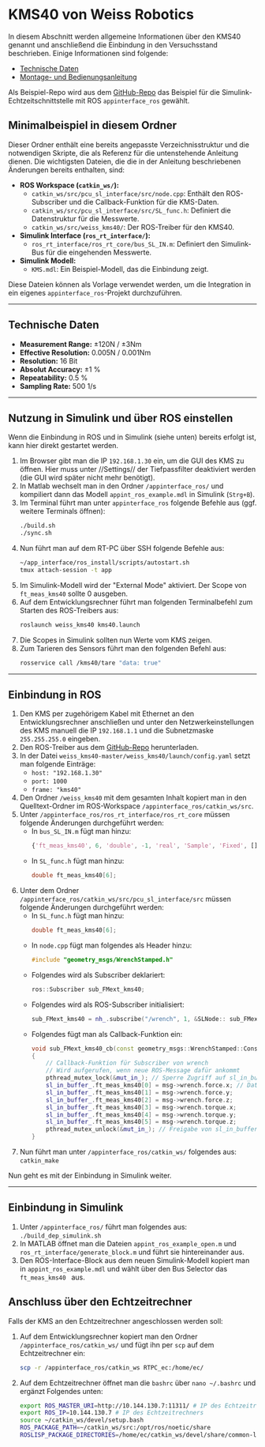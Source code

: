 # KMS40 von Weiss Robotics

In diesem Abschnitt werden allgemeine Informationen über den KMS40 genannt und anschließend die Einbindung in den Versuchsstand beschrieben. Einige Informationen sind folgende:

-   [Technische Daten](https://seafile.projekt.uni-hannover.de/f/7158165f97724bb0b61f/)
-   [Montage- und Bedienungsanleitung](https://seafile.projekt.uni-hannover.de/f/6702533e136f473c8b18/)

Als Beispiel-Repo wird aus dem [GitHub-Repo](https://github.com/SchapplM/etherlab-examples) das Beispiel für die Simulink-Echtzeitschnittstelle mit ROS `appinterface_ros` gewählt.

## Minimalbeispiel in diesem Ordner

Dieser Ordner enthält eine bereits angepasste Verzeichnisstruktur und die notwendigen Skripte, die als Referenz für die untenstehende Anleitung dienen. Die wichtigsten Dateien, die die in der Anleitung beschriebenen Änderungen bereits enthalten, sind:

*   **ROS Workspace (`catkin_ws/`):**
    *   `catkin_ws/src/pcu_sl_interface/src/node.cpp`: Enthält den ROS-Subscriber und die Callback-Funktion für die KMS-Daten.
    *   `catkin_ws/src/pcu_sl_interface/src/SL_func.h`: Definiert die Datenstruktur für die Messwerte.
    *   `catkin_ws/src/weiss_kms40/`: Der ROS-Treiber für den KMS40.
*   **Simulink Interface (`ros_rt_interface/`):**
    *   `ros_rt_interface/ros_rt_core/bus_SL_IN.m`: Definiert den Simulink-Bus für die eingehenden Messwerte.
*   **Simulink Modell:**
    *   `KMS.mdl`: Ein Beispiel-Modell, das die Einbindung zeigt.

Diese Dateien können als Vorlage verwendet werden, um die Integration in ein eigenes `appinterface_ros`-Projekt durchzuführen.

---

## Technische Daten

-   **Measurement Range:** ±120N / ±3Nm
-   **Effective Resolution:** 0.005N / 0.001Nm
-   **Resolution:** 16 Bit
-   **Absolut Accuracy:** ±1 %
-   **Repeatability:** 0.5 %
-   **Sampling Rate:** 500 1/s

---

## Nutzung in Simulink und über ROS einstellen

Wenn die Einbindung in ROS und in Simulink (siehe unten) bereits erfolgt ist, kann hier direkt gestartet werden.

1.  Im Browser gibt man die IP `192.168.1.30` ein, um die GUI des KMS zu öffnen. Hier muss unter //Settings// der Tiefpassfilter deaktiviert werden (die GUI wird später nicht mehr benötigt).
2.  In Matlab wechselt man in den Ordner ` /appinterface_ros/ ` und kompiliert dann das Modell `appint_ros_example.mdl` in Simulink (`Strg+B`).
3.  Im Terminal führt man unter `appinterface_ros` folgende Befehle aus (ggf. weitere Terminals öffnen):
    ```bash
    ./build.sh
    ./sync.sh
    ```
4.  Nun führt man auf dem RT-PC über SSH folgende Befehle aus:
    ```bash
    ~/app_interface/ros_install/scripts/autostart.sh
    tmux attach-session -t app
    ```
5.  Im Simulink-Modell wird der "External Mode" aktiviert. Der Scope von `ft_meas_kms40` sollte 0 ausgeben.
6.  Auf dem Entwicklungsrechner führt man folgenden Terminalbefehl zum Starten des ROS-Treibers aus:
    ```bash
    roslaunch weiss_kms40 kms40.launch
    ```
7.  Die Scopes in Simulink sollten nun Werte vom KMS zeigen.
8.  Zum Tarieren des Sensors führt man den folgenden Befehl aus:
    ```bash
    rosservice call /kms40/tare "data: true"
    ```

---

## Einbindung in ROS

1.  Den KMS per zugehörigem Kabel mit Ethernet an den Entwicklungsrechner anschließen und unter den Netzwerkeinstellungen des KMS manuell die IP `192.168.1.1` und die Subnetzmaske `255.255.255.0` eingeben.
2.  Den ROS-Treiber aus dem [GitHub-Repo](https://github.com/ipa320/weiss_kms40) herunterladen.
3.  In der Datei `weiss_kms40-master/weiss_kms40/launch/config.yaml` setzt man folgende Einträge:
    -   `host: "192.168.1.30"`
    -   `port: 1000`
    -   `frame: "kms40"`
4.  Den Ordner `/weiss_kms40` mit dem gesamten Inhalt kopiert man in den Quelltext-Ordner im ROS-Workspace `/appinterface_ros/catkin_ws/src`.
5.  Unter `/appinterface_ros/ros_rt_interface/ros_rt_core` müssen folgende Änderungen durchgeführt werden:
    -   In `bus_SL_IN.m` fügt man hinzu:
        ```matlab
        {'ft_meas_kms40', 6, 'double', -1, 'real', 'Sample', 'Fixed', [], [], '', ''}; ...
        ```
    -   In `SL_func.h` fügt man hinzu:
        ```cpp
        double ft_meas_kms40[6];
        ```
6.  Unter dem Ordner `/appinterface_ros/catkin_ws/src/pcu_sl_interface/src` müssen folgende Änderungen durchgeführt werden:
    -   In `SL_func.h` fügt man hinzu:
        ```cpp
        double ft_meas_kms40[6];
        ```
    -   In `node.cpp` fügt man folgendes als Header hinzu:
        ```cpp
        #include "geometry_msgs/WrenchStamped.h"
        ```
    -   Folgendes wird als Subscriber deklariert:
        ```cpp
        ros::Subscriber sub_FMext_kms40;
        ```
    -   Folgendes wird als ROS-Subscriber initialisiert:
        ```cpp
        sub_FMext_kms40 = nh_.subscribe("/wrench", 1, &SLNode:: sub_FMext_kms40_cb, this);
        ```
    -   Folgendes fügt man als Callback-Funktion ein:
        ```cpp
        void sub_FMext_kms40_cb(const geometry_msgs::WrenchStamped::ConstPtr& msg)
        {
            // Callback-Funktion für Subscriber von wrench
            // Wird aufgerufen, wenn neue ROS-Message dafür ankommt
            pthread_mutex_lock(&mut_in_); // Sperre Zugriff auf sl_in_buffer_
            sl_in_buffer_.ft_meas_kms40[0] = msg->wrench.force.x; // Daten von ROS-Message in Buffer schreiben
            sl_in_buffer_.ft_meas_kms40[1] = msg->wrench.force.y;
            sl_in_buffer_.ft_meas_kms40[2] = msg->wrench.force.z;
            sl_in_buffer_.ft_meas_kms40[3] = msg->wrench.torque.x;
            sl_in_buffer_.ft_meas_kms40[4] = msg->wrench.torque.y;
            sl_in_buffer_.ft_meas_kms40[5] = msg->wrench.torque.z;
            pthread_mutex_unlock(&mut_in_); // Freigabe von sl_in_buffer_
        }
        ```
7.  Nun führt man unter ` /appinterface_ros/catkin_ws/ ` folgendes aus: `catkin_make`

Nun geht es mit der Einbindung in Simulink weiter.

---

## Einbindung in Simulink

1.  Unter ` /appinterface_ros/ ` führt man folgendes aus: ` ./build_dep_simulink.sh `
2.  In MATLAB öffnet man die Dateien `appint_ros_example_open.m` und `ros_rt_interface/generate_block.m` und führt sie hintereinander aus.
3.  Den ROS-Interface-Block aus dem neuen Simulink-Modell kopiert man in `appint_ros_example.mdl` und wählt über den Bus Selector das `ft_meas_kms40 ` aus.

## Anschluss über den Echtzeitrechner

Falls der KMS an den Echtzeitrechner angeschlossen werden soll:

1.  Auf dem Entwicklungsrechner kopiert man den Ordner `/appinterface_ros/catkin_ws/` und fügt ihn per `scp` auf dem Echtzeitrechner ein:
    ```bash
    scp -r /appinterface_ros/catkin_ws RTPC_ec:/home/ec/
    ```
2.  Auf dem Echtzeitrechner öffnet man die `bashrc` über `nano ~/.bashrc` und ergänzt Folgendes unten:
    ```bash
    export ROS_MASTER_URI=http://10.144.130.7:11311/ # IP des Echtzeitrechners
    export ROS_IP=10.144.130.7 # IP des Echtzeitrechners
    source ~/catkin_ws/devel/setup.bash
    ROS_PACKAGE_PATH=~/catkin_ws/src:/opt/ros/noetic/share
    ROSLISP_PACKAGE_DIRECTORIES=/home/ec/catkin_ws/devel/share/common-lisp
    ```

